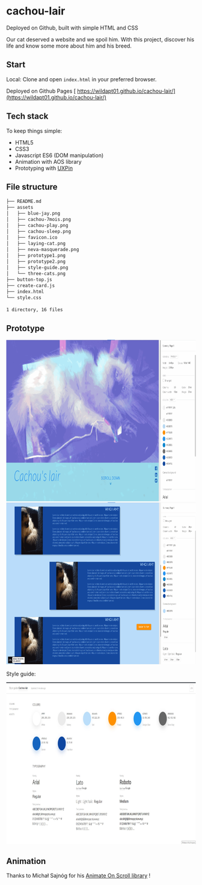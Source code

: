 # cachou-lair

Deployed on Github, built with simple HTML and CSS

Our cat deserved a website and we spoil him. With this project, discover his life and know some more about him and his breed.

## Start

Local: Clone and open `index.html` in your preferred browser.

Deployed on Github Pages [ https://wildapt01.github.io/cachou-lair/](https://wildapt01.github.io/cachou-lair/)

## Tech stack

To keep things simple:

- HTML5
- CSS3
- Javascript ES6 (DOM manipulation)
- Animation with AOS library
- Prototyping with [UXPin](https://www.uxpin.com/)

## File structure

```.
├── README.md
├── assets
│   ├── blue-jay.png
│   ├── cachou-7mois.png
│   ├── cachou-play.png
│   ├── cachou-sleep.png
│   ├── favicon.ico
│   ├── laying-cat.png
│   ├── neva-masquerade.png
│   ├── prototype1.png
│   ├── prototype2.png
│   ├── style-guide.png
│   └── three-cats.png
├── button-top.js
├── create-card.js
├── index.html
└── style.css

1 directory, 16 files
```

## Prototype

<img src="assets/prototype1.png" width="750" height="430" title="prototype1">

<img src="assets/prototype2.png" width="750" height="430" title="prototype2">

Style guide:

<img src="assets/style-guide.png" width="750" height="430" title="style-guide">

## Animation

Thanks to Michał Sajnóg for his [Animate On Scroll library](https://michalsnik.github.io/aos/) !
